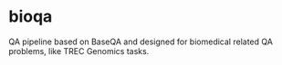 bioqa
=====

QA pipeline based on BaseQA and designed for biomedical related QA problems, like TREC Genomics tasks.